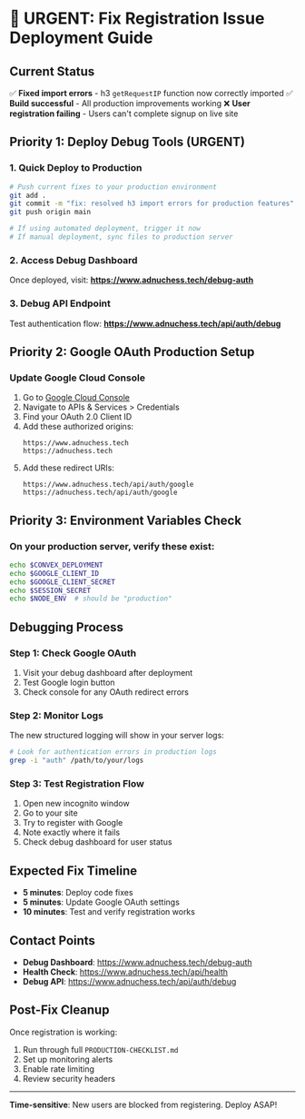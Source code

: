 # 🚨 URGENT: Fix Registration Issue Deployment Guide

## Current Status
✅ **Fixed import errors** - h3 `getRequestIP` function now correctly imported
✅ **Build successful** - All production improvements working
❌ **User registration failing** - Users can't complete signup on live site

## Priority 1: Deploy Debug Tools (URGENT)

### 1. Quick Deploy to Production
```bash
# Push current fixes to your production environment
git add .
git commit -m "fix: resolved h3 import errors for production features"
git push origin main

# If using automated deployment, trigger it now
# If manual deployment, sync files to production server
```

### 2. Access Debug Dashboard
Once deployed, visit: **https://www.adnuchess.tech/debug-auth**

### 3. Debug API Endpoint
Test authentication flow: **https://www.adnuchess.tech/api/auth/debug**

## Priority 2: Google OAuth Production Setup

### Update Google Cloud Console
1. Go to [Google Cloud Console](https://console.cloud.google.com/)
2. Navigate to APIs & Services > Credentials
3. Find your OAuth 2.0 Client ID
4. Add these authorized origins:
   ```
   https://www.adnuchess.tech
   https://adnuchess.tech
   ```
5. Add these redirect URIs:
   ```
   https://www.adnuchess.tech/api/auth/google
   https://adnuchess.tech/api/auth/google
   ```

## Priority 3: Environment Variables Check

### On your production server, verify these exist:
```bash
echo $CONVEX_DEPLOYMENT
echo $GOOGLE_CLIENT_ID
echo $GOOGLE_CLIENT_SECRET
echo $SESSION_SECRET
echo $NODE_ENV  # should be "production"
```

## Debugging Process

### Step 1: Check Google OAuth
1. Visit your debug dashboard after deployment
2. Test Google login button
3. Check console for any OAuth redirect errors

### Step 2: Monitor Logs
The new structured logging will show in your server logs:
```bash
# Look for authentication errors in production logs
grep -i "auth" /path/to/your/logs
```

### Step 3: Test Registration Flow
1. Open new incognito window
2. Go to your site
3. Try to register with Google
4. Note exactly where it fails
5. Check debug dashboard for user status

## Expected Fix Timeline
- **5 minutes**: Deploy code fixes
- **5 minutes**: Update Google OAuth settings
- **10 minutes**: Test and verify registration works

## Contact Points
- **Debug Dashboard**: https://www.adnuchess.tech/debug-auth
- **Health Check**: https://www.adnuchess.tech/api/health
- **Debug API**: https://www.adnuchess.tech/api/auth/debug

## Post-Fix Cleanup
Once registration is working:
1. Run through full `PRODUCTION-CHECKLIST.md`
2. Set up monitoring alerts
3. Enable rate limiting
4. Review security headers

---
**Time-sensitive**: New users are blocked from registering. Deploy ASAP!
